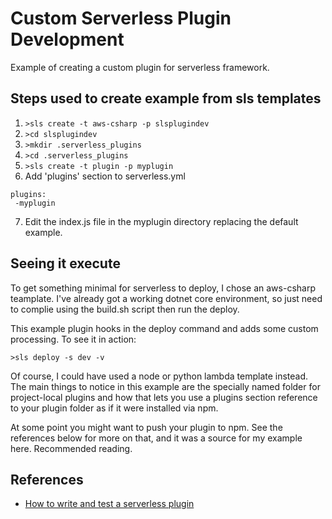 # Custom Serverless Plugin Development
Example of creating a custom plugin for serverless framework.

## Steps used to create example from sls templates
1. ```>sls create -t aws-csharp -p slsplugindev```
2. ```>cd slsplugindev```
3. ```>mkdir .serverless_plugins```
4. ```>cd .serverless_plugins```
5. ```>sls create -t plugin -p myplugin```
6. Add 'plugins' section to serverless.yml
```
plugins:
 -myplugin
```
7. Edit the index.js file in the myplugin directory replacing the default example.
## Seeing it execute

To get something minimal for serverless to deploy, I chose an aws-csharp teamplate. I've already got a working dotnet
core environment, so just need to complie using the build.sh script then run the deploy.

This example plugin hooks in the deploy command and adds some custom processing. To see it in action:
```
>sls deploy -s dev -v
```

Of course, I could have used a node or python lambda template instead. The main things to notice in this example
are the specially named folder for project-local plugins and how that lets you use a plugins section reference to your plugin folder as if it were installed via npm.  

At some point you might want to push your plugin to npm. See the references below for more on that, and it was a source for my example here. Recommended reading.


## References
* [How to write and test a serverless plugin](https://dev.to/dvddpl/how-to-write-and-test-a-serverless-plugin-3152)

